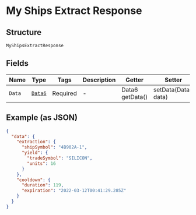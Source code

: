 
# My Ships Extract Response

## Structure

`MyShipsExtractResponse`

## Fields

| Name | Type | Tags | Description | Getter | Setter |
|  --- | --- | --- | --- | --- | --- |
| `Data` | [`Data6`](../../doc/models/data-6.md) | Required | - | Data6 getData() | setData(Data6 data) |

## Example (as JSON)

```json
{
  "data": {
    "extraction": {
      "shipSymbol": "4B902A-1",
      "yield": {
        "tradeSymbol": "SILICON",
        "units": 16
      }
    },
    "cooldown": {
      "duration": 119,
      "expiration": "2022-03-12T00:41:29.285Z"
    }
  }
}
```


